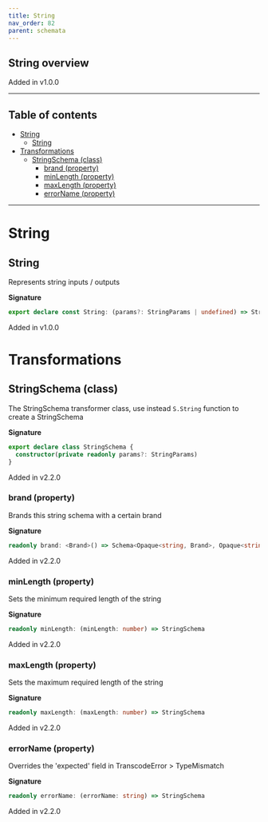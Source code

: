 ```yaml
---
title: String
nav_order: 82
parent: schemata
---
```


## String overview

Added in v1.0.0

---

<h2 class="text-delta">Table of contents</h2>

- [String](#string)
  - [String](#string-1)
- [Transformations](#transformations)
  - [StringSchema (class)](#stringschema-class)
    - [brand (property)](#brand-property)
    - [minLength (property)](#minlength-property)
    - [maxLength (property)](#maxlength-property)
    - [errorName (property)](#errorname-property)

---

# String

## String

Represents string inputs / outputs

**Signature**

```ts
export declare const String: (params?: StringParams | undefined) => StringSchema
```

Added in v1.0.0

# Transformations

## StringSchema (class)

The StringSchema transformer class, use instead `S.String` function to create a StringSchema

**Signature**

```ts
export declare class StringSchema {
  constructor(private readonly params?: StringParams)
}
```

Added in v2.2.0

### brand (property)

Brands this string schema with a certain brand

**Signature**

```ts
readonly brand: <Brand>() => Schema<Opaque<string, Brand>, Opaque<string, Brand>>
```

Added in v2.2.0

### minLength (property)

Sets the minimum required length of the string

**Signature**

```ts
readonly minLength: (minLength: number) => StringSchema
```

Added in v2.2.0

### maxLength (property)

Sets the maximum required length of the string

**Signature**

```ts
readonly maxLength: (maxLength: number) => StringSchema
```

Added in v2.2.0

### errorName (property)

Overrides the 'expected' field in TranscodeError > TypeMismatch

**Signature**

```ts
readonly errorName: (errorName: string) => StringSchema
```

Added in v2.2.0
